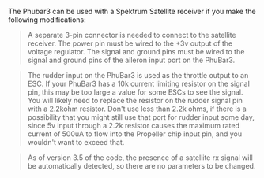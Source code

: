The Phubar3 can be used with a Spektrum Satellite receiver if you make the following modifications:

> A separate 3-pin connector is needed to connect to the satellite receiver.  The power pin must be wired to the +3v output of the voltage regulator.  The signal and ground pins must be wired to the signal and ground pins of the aileron input port on the PhuBar3.

> The rudder input on the PhuBar3 is used as the throttle output to an ESC.  If your PhuBar3 has a 10k current limiting resistor on the signal pin, this may be too large a value for some ESCs to see the signal.  You will likely need to replace the resistor on the rudder signal pin with a 2.2kohm resistor.  Don't use less than 2.2k ohms, if there is a possibility that you might still use that port for rudder input some day, since 5v input through a 2.2k resistor causes the maximum rated current of 500uA to flow into the Propeller chip input pin, and you wouldn't want to exceed that.

> As of version 3.5 of the code,  the presence of a satellite rx signal will be automatically detected, so there are no parameters to be changed.